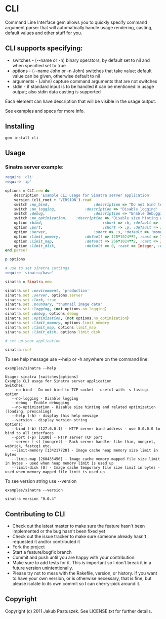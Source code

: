 # CLI

Command Line Interface gem allows you to quickly specify command argument parser that will automatically handle usage rendering, casting, default values and other stuff for you.

## CLI supports specifying:

* switches - (--name or -n) binary operators, by default set to nil and when specified set to true
* options - (--name John or -n John) switches that take value; default value can be given, otherwise default to nil
* arguments - (John) capture command arguments that are not switches
* stdin - if standard input is to be handled it can be mentioned in usage output; also stdin data casting is supported

Each element can have description that will be visible in the usage output.

See examples and specs for more info.

## Installing

    gem install cli

## Usage

### Sinatra server example:

```ruby
require 'cli'
require 'ip'

options = CLI.new do
	description 'Example CLI usage for Sinatra server application'
	version (cli_root + 'VERSION').read
	switch :no_bind,					:description => "Do not bind to TCP socket - useful with -s fastcgi option"
	switch :no_logging,				:description => "Disable logging"
	switch :debug,						:description => "Enable debugging"
	switch :no_optimization,	:description => "Disable size hinting and related optimization (loading, prescaling)"
	option :bind,							:short => :b, :default => '127.0.0.1', :cast => IP, :description => "HTTP server bind address - use 0.0.0.0 to bind to all interfaces"
	option :port,							:short => :p, :default => 3100, :cast => Integer, :description => "HTTP server TCP port"
	option :server,						:short => :s, :default => 'mongrel', :description => "Rack server handler like thin, mongrel, webrick, fastcgi etc."
	option :limit_memory,			:default => 128*1024**2, :cast => Integer, :description => "Image cache heap memory size limit in bytes"
	option :limit_map,				:default => 256*1024**2, :cast => Integer, :description => "Image cache memory mapped file size limit in bytes - used when heap memory limit is used up"
	option :limit_disk,				:default => 0, :cast => Integer, :description => "Image cache temporary file size limit in bytes - used when memory mapped file limit is used up"
end.parse!

p options

# use to set sinatra settings
require 'sinatra/base'

sinatra = Sinatra.new

sinatra.set :environment, 'production'
sinatra.set :server, options.server
sinatra.set :lock, true
sinatra.set :boundary, "thumnail image data"
sinatra.set :logging, (not options.no_logging)
sinatra.set :debug, options.debug
sinatra.set :optimization, (not options.no_optimization)
sinatra.set :limit_memory, options.limit_memory
sinatra.set :limit_map, options.limit_map
sinatra.set :limit_disk, options.limit_disk

# set up your application

sinatra.run!
```

To see help message use --help or -h anywhere on the command line:

    examples/sinatra --help

    Usage: sinatra [switches|options]
    Example CLI usage for Sinatra server application
    Switches:
       --no-bind - Do not bind to TCP socket - useful with -s fastcgi option
       --no-logging - Disable logging
       --debug - Enable debugging
       --no-optimization - Disable size hinting and related optimization (loading, prescaling)
       --help (-h) - display this help message
       --version - display version string
    Options:
       --bind (-b) [127.0.0.1] - HTTP server bind address - use 0.0.0.0 to bind to all interfaces
       --port (-p) [3100] - HTTP server TCP port
       --server (-s) [mongrel] - Rack server handler like thin, mongrel, webrick, fastcgi etc.
       --limit-memory [134217728] - Image cache heap memory size limit in bytes
       --limit-map [268435456] - Image cache memory mapped file size limit in bytes - used when heap memory limit is used up
       --limit-disk [0] - Image cache temporary file size limit in bytes - used when memory mapped file limit is used up

To see version string use --version

    examples/sinatra --version

    sinatra version "0.0.4"

## Contributing to CLI
 
* Check out the latest master to make sure the feature hasn't been implemented or the bug hasn't been fixed yet
* Check out the issue tracker to make sure someone already hasn't requested it and/or contributed it
* Fork the project
* Start a feature/bugfix branch
* Commit and push until you are happy with your contribution
* Make sure to add tests for it. This is important so I don't break it in a future version unintentionally.
* Please try not to mess with the Rakefile, version, or history. If you want to have your own version, or is otherwise necessary, that is fine, but please isolate to its own commit so I can cherry-pick around it.

## Copyright

Copyright (c) 2011 Jakub Pastuszek. See LICENSE.txt for
further details.

